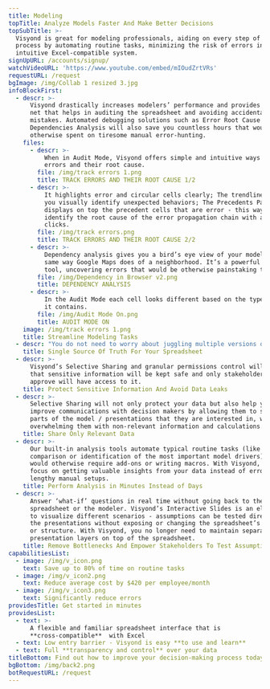 ```yaml
---
title: Modeling
topTitle: Analyze Models Faster And Make Better Decisions
topSubTitle: >-
  Visyond is great for modeling professionals, aiding on every step of the
  process by automating routine tasks, minimizing the risk of errors in an
  intuitive Excel-compatible system.
signUpURL: /accounts/signup/
watchVideoURL: 'https://www.youtube.com/embed/mIOudZrtVRs'
requestURL: /request
bgImage: /img/Collab 1 resized 3.jpg
infoBlockFirst:
  - descr: >-
      Visyond drastically increases modelers’ performance and provides a safety
      net that helps in auditing the spreadsheet and avoiding accidental
      mistakes. Automated debugging solutions such as Error Root Cause and Cell
      Dependencies Analysis will also save you countless hours that would be
      otherwise spent on tiresome manual error-hunting.
    files:
      - descr: >-
          When in Audit Mode, Visyond offers simple and intuitive ways to track
          errors and their root cause.
        file: /img/track errors 1.png
        title: TRACK ERRORS AND THEIR ROOT CAUSE 1/2
      - descr: >-
          It highlights error and circular cells clearly; The trendlines help
          you visually identify unexpected behaviors; The Precedents Panel
          displays on top the precedent cells that are error - this way you can
          identify the root cause of the error propagation chain with a few
          clicks.
        file: /img/track errors.png
        title: TRACK ERRORS AND THEIR ROOT CAUSE 2/2
      - descr: >-
          Dependency analysis gives you a bird’s eye view of your model in the
          same way Google Maps does of a neighborhood. It’s a powerful auditing
          tool, uncovering errors that would be otherwise painstaking to catch.
        file: /img/Dependency in Browser v2.png
        title: DEPENDENCY ANALYSIS
      - descr: >-
          In the Audit Mode each cell looks different based on the type of data
          it contains.
        file: /img/Audit Mode On.png
        title: AUDIT MODE ON
    image: /img/track errors 1.png
    title: Streamline Modeling Tasks
  - descr: "You do not need to worry about juggling multiple versions of the spreadsheet while tracking inputs from multiple stakeholders through various communication channels. \r\n\r\nVisyond solves data chaos and establishes a single source of truth by providing intuitive interface to manage scenarios and store all inputs, attachments and conversations directly in the relevant cells.\r\n"
    title: Single Source Of Truth For Your Spreadsheet
  - descr: >-
      Visyond’s Selective Sharing and granular permissions control will ensure
      that sensitive information will be kept safe and only stakeholders you
      approve will have access to it.
    title: Protect Sensitive Information And Avoid Data Leaks
  - descr: >-
      Selective Sharing will not only protect your data but also help you
      improve communications with decision makers by allowing them to see only
      parts of the model / presentations that they are interested in, without
      overwhelming them with non-relevant information and calculations.
    title: Share Only Relevant Data
  - descr: >-
      Our built-in analysis tools automate typical routine tasks (like scenario
      comparison or identification of the most important model drivers) that
      would otherwise require add-ons or writing macros. With Visyond, you can
      focus on getting valuable insights from your data instead of error-prone
      lengthy manual setups.
    title: Perform Analysis in Minutes Instead of Days
  - descr: >-
      Answer ‘what-if’ questions in real time without going back to the
      spreadsheet or the modeler. Visyond’s Interactive Slides is an elegant way
      to visualize different scenarios - assumptions can be tested directly in
      the presentations without exposing or changing the spreadsheet’s content
      or structure. With Visyond, you no longer need to maintain separate
      presentation layers on top of the spreadsheet.
    title: Remove Bottlenecks And Empower Stakeholders To Test Assumptions
capabilitiesList:
  - image: /img/v_icon.png
    text: Save up to 80% of time on routine tasks
  - image: /img/v_icon2.png
    text: Reduce average cost by $420 per employee/month
  - image: /img/v_icon3.png
    text: Significantly reduce errors
providesTitle: Get started in minutes
providesList:
  - text: >-
      A flexible and familiar spreadsheet interface that is
      **cross-compatible**  with Excel
  - text: Low entry barrier - Visyond is easy **to use and learn**
  - text: Full **transparency and control** over your data
titleBottom: Find out how to improve your decision-making process today
bgBottom: /img/back2.png
botRequestURL: /request
---
```


